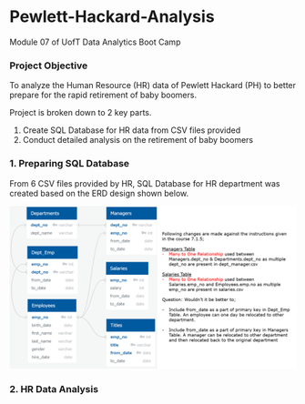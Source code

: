 # Pewlett-Hackard-Analysis
Module 07 of UofT Data Analytics Boot Camp

### Project Objective
To analyze the Human Resource (HR) data of Pewlett Hackard (PH) to better prepare for the rapid retirement of baby boomers.

Project is broken down to 2 key parts.
1. Create SQL Database for HR data from CSV files provided
2. Conduct detailed analysis on the retirement of baby boomers


### 1. Preparing SQL Database
From 6 CSV files provided by HR, SQL Database for HR department was created based on the ERD design shown below.

![EmployeeDB](EmployeeDB.png)


### 2. HR Data Analysis
